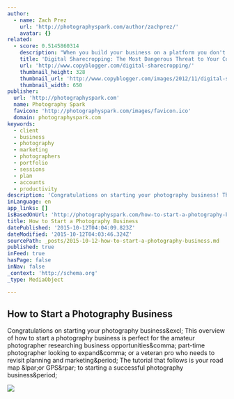 ```yaml
---
author:
  - name: Zach Prez
    url: 'http://photographyspark.com/author/zachprez/'
    avatar: {}
related:
  - score: 0.5145860314
    description: "When you build your business on a platform you don't control, you're taking on a lot of unnecessary risk and headache."
    title: 'Digital Sharecropping: The Most Dangerous Threat to Your Content Marketing Strategy - Copyblogger'
    url: 'http://www.copyblogger.com/digital-sharecropping/'
    thumbnail_height: 328
    thumbnail_url: 'http://www.copyblogger.com/images/2012/11/digital-sharecropping.jpg'
    thumbnail_width: 650
publisher:
  url: 'http://photographyspark.com'
  name: Photography Spark
  favicon: 'http://photographyspark.com/images/favicon.ico'
  domain: photographyspark.com
keywords:
  - client
  - business
  - photography
  - marketing
  - photographers
  - portfolio
  - sessions
  - plan
  - accounts
  - productivity
description: 'Congratulations on starting your photography business! This overview of how to start a photography business is perfect for the amateur photographer researching business opportunities, part-time photographer looking to expand, or a veteran pro who needs to revisit planning and marketing. The tutorial that follows is your road map (or GPS) to starting a successful photography business.'
inLanguage: en
app_links: []
isBasedOnUrl: 'http://photographyspark.com/how-to-start-a-photography-business/'
title: How to Start a Photography Business
datePublished: '2015-10-12T04:04:09.823Z'
dateModified: '2015-10-12T04:03:46.324Z'
sourcePath: _posts/2015-10-12-how-to-start-a-photography-business.md
published: true
inFeed: true
hasPage: false
inNav: false
_context: 'http://schema.org'
_type: MediaObject

---
```

<article style=""><h1>How to Start a Photography Business</h1><p>Congratulations on starting your photography business&amp;excl; This overview of how to start a photography business is perfect for the amateur photographer researching business opportunities&amp;comma; part-time photographer looking to expand&amp;comma; or a veteran pro who needs to revisit planning and marketing&amp;period; The tutorial that follows is your road map &amp;lpar;or GPS&amp;rpar; to starting a successful photography business&amp;period;</p><img src="http://photographyspark.com/images/pricing-analysis.jpg" /></article>